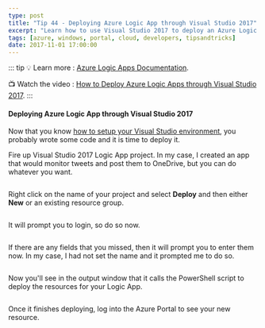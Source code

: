 ```yaml
---
type: post
title: "Tip 44 - Deploying Azure Logic App through Visual Studio 2017"
excerpt: "Learn how to use Visual Studio 2017 to deploy an Azure Logic App"
tags: [azure, windows, portal, cloud, developers, tipsandtricks]
date: 2017-11-01 17:00:00
---
```


::: tip
:bulb: Learn more : [Azure Logic Apps Documentation](https://docs.microsoft.com/azure/logic-apps/?WT.mc_id=docs-azuredevtips-micrum). 

:tv: Watch the video : [How to Deploy Azure Logic Apps through Visual Studio 2017](https://www.youtube.com/watch?v=sK26e6JIBao&list=PLLasX02E8BPCNCK8Thcxu-Y-XcBUbhFWC&index=40?WT.mc_id=youtube-azuredevtips-micrum).
:::

#### Deploying Azure Logic App through Visual Studio 2017

Now that you know [how to setup your Visual Studio environment](https://microsoft.github.io/AzureTipsAndTricks/blog/tip43.html?WT.mc_id=github-azuredevtips-micrum), you probably wrote some code and it is time to deploy it. 

Fire up Visual Studio 2017 Logic App project. In my case, I created an app that would monitor tweets and post them to OneDrive, but you can do whatever you want.

<img :src="$withBase('/files/vs2017deploylogicapp1.png')">

Right click on the name of your project and select **Deploy** and then either **New** or an existing resource group. 

<img :src="$withBase('/files/vs2017deploylogicapp2.png')">

It will prompt you to login, so do so now. 

<img :src="$withBase('/files/vs2017deploylogicapp3.png')">

If there are any fields that you missed, then it will prompt you to enter them now. In my case, I had not set the name and it prompted me to do so. 

<img :src="$withBase('/files/vs2017deploylogicapp4.png')">

Now you'll see in the output window that it calls the PowerShell script to deploy the resources for your Logic App. 

<img :src="$withBase('/files/deploylogicapp5.png')">

Once it finishes deploying, log into the Azure Portal to see your new resource. 
